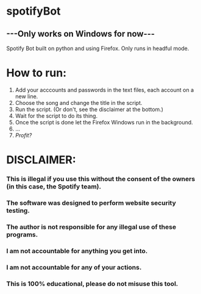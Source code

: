 # spotifyBot

## ---Only works on Windows for now---

Spotify Bot built on python and using Firefox. Only runs in headful mode.

# How to run:

1. Add your acccounts and passwords in the text files, each account on a new line.
2. Choose the song and change the title in the script.
3. Run the script. (Or don't, see the disclaimer at the bottom.)
4. Wait for the script to do its thing.
5. Once the script is done let the Firefox Windows run in the background.
6. ...
7. *Profit?*

# DISCLAIMER:

### This is illegal if you use this without the consent of the owners (in this case, the Spotify team).
### The software was designed to perform website security testing.
### The author is not responsible for any illegal use of these programs.
### I am not accountable for anything you get into.
### I am not accountable for any of your actions.
### This is 100% educational, please do not misuse this tool.
